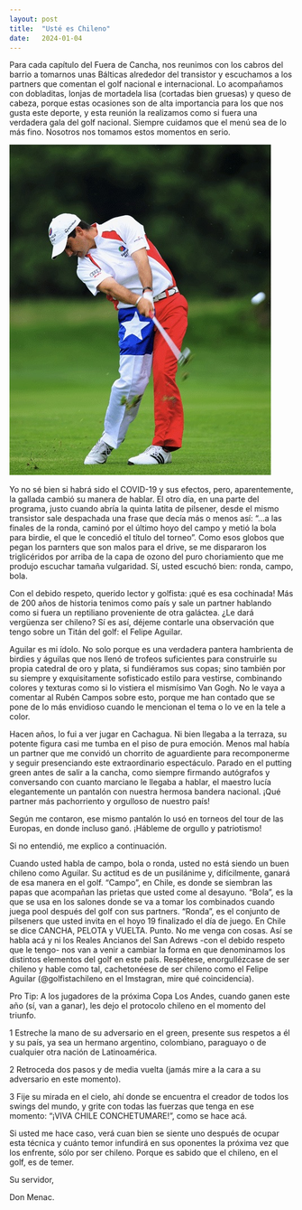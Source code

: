 ```yaml
---
layout: post
title:  "Usté es Chileno"
date:   2024-01-04
---
```


<p class="intro"><span class="dropcap"></span> Para cada capítulo del Fuera de Cancha, nos reunimos con los cabros del barrio a tomarnos unas Bálticas alrededor del transistor y escuchamos a los partners que comentan el golf nacional e internacional. Lo acompañamos con dobladitas, lonjas de mortadela lisa (cortadas bien gruesas) y queso de cabeza, porque estas ocasiones son de alta importancia para los que nos gusta este deporte, y esta reunión la realizamos como si fuera una verdadera gala del golf nacional. Siempre cuidamos que el menú sea de lo más fino. Nosotros nos tomamos estos momentos en serio.</p>

<img src="/assets/img/aguilar.jpg" alt=""> 

Yo no sé bien si habrá sido el COVID-19 y sus efectos, pero, aparentemente, la gallada cambió su manera de hablar. El otro día, en una parte del programa, justo cuando abría la quinta latita de pilsener, desde el mismo transistor sale despachada una frase que decía más o menos así: “...a las finales de la ronda, caminó por el último hoyo del campo y metió la bola para birdie, el que le concedió el título del torneo”. Como esos globos que pegan los parnters que son malos para el drive, se me dispararon los triglicéridos por arriba de la capa de ozono del puro choriamiento que me produjo escuchar tamaña vulgaridad. Sí, usted escuchó bien: ronda, campo, bola.

Con el debido respeto, querido lector y golfista: ¡qué es esa cochinada! Más de 200 años de historia tenimos como país y sale un partner hablando como si fuera un reptiliano proveniente de otra galáctea. ¿Le dará vergüenza ser chileno? Sí es así, déjeme contarle una observación que tengo sobre un Titán del golf: el Felipe Aguilar.

Aguilar es mi ídolo. No solo porque es una verdadera pantera hambrienta de birdies y águilas que nos llenó de trofeos suficientes para construirle su propia catedral de oro y plata, si fundiéramos sus copas; sino también por su siempre y exquisitamente sofisticado estilo para vestirse, combinando colores y texturas como si lo vistiera el mismísimo Van Gogh. No le vaya a comentar al Rubén Campos sobre esto, porque me han contado que se pone de lo más envidioso cuando le mencionan el tema o lo ve en la tele a color.

Hacen años, lo fui a ver jugar en Cachagua. Ni bien llegaba a la terraza, su potente figura casi me tumba en el piso de pura emoción. Menos mal había un partner que me convidó un chorrito de aguardiente para recomponerme y seguir presenciando este extraordinario espectáculo. Parado en el putting green antes de salir a la cancha, como siempre firmando autógrafos y conversando con cuanto marciano le llegaba a hablar, el maestro lucía elegantemente un pantalón con nuestra hermosa bandera nacional. ¡Qué partner más pachorriento y orgulloso de nuestro país! 

Según me contaron, ese mismo pantalón lo usó en torneos del tour de las Europas, en donde incluso ganó. ¡Hábleme de orgullo y patriotismo!

Si no entendió, me explico a continuación.

Cuando usted habla de campo, bola o ronda, usted no está siendo un buen chileno como Aguilar. Su actitud es de un pusilánime y, difícilmente, ganará de esa manera en el golf. “Campo”, en Chile, es donde se siembran las papas que acompañan las prietas que usted come al desayuno. “Bola”, es la que se usa en los salones donde se va a tomar los combinados cuando juega pool después del golf con sus partners. “Ronda”, es el conjunto de pilseners que usted invita en el hoyo 19 finalizado el día de juego. En Chile se dice CANCHA, PELOTA y VUELTA. Punto. No me venga con cosas. Así se habla acá y ni los Reales Ancianos del San Adrews -con el debido respeto que le tengo- nos van a venir a cambiar la forma en que denominamos los distintos elementos del golf en este país. Respétese, enorgullézcase de ser chileno y hable como tal, cachetonéese de ser chileno como el Felipe Aguilar (@golfistachileno en el
Imstagran, mire qué coincidencia).

Pro Tip: A los jugadores de la próxima Copa Los Andes, cuando ganen este año (sí, van a ganar), les dejo el protocolo chileno en el momento del triunfo.

1 Estreche la mano de su adversario en el green, presente sus respetos a él y su país, ya sea un hermano argentino, colombiano, paraguayo o de cualquier otra nación de Latinoamérica.

2 Retroceda dos pasos y de media vuelta (jamás mire a la cara a su adversario en este momento).

3 Fije su mirada en el cielo, ahí donde se encuentra el creador de todos los swings del mundo, y grite con todas las fuerzas que tenga en ese momento: “¡VIVA CHILE CONCHETUMARE!”, como se hace acá.

Si usted me hace caso, verá cuan bien se siente uno después de ocupar esta técnica y cuánto temor infundirá en sus oponentes la próxima vez que los enfrente, sólo por ser chileno. Porque es sabido que el chileno, en el golf, es de temer.


Su servidor,

Don Menac.

